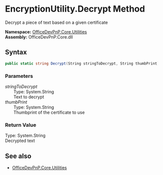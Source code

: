 # EncryptionUtility.Decrypt Method  
Decrypt a piece of text based on a given certificate  

**Namespace:** [OfficeDevPnP.Core.Utilities](OfficeDevPnP.Core.Utilities.md)  
**Assembly:** OfficeDevPnP.Core.dll  
## Syntax
```C#
public static string Decrypt(String stringToDecrypt, String thumbPrint)
```
### Parameters
*stringToDecrypt*  
&emsp;&emsp;Type: System.String  
&emsp;&emsp;Text to decrypt  
*thumbPrint*  
&emsp;&emsp;Type: System.String  
&emsp;&emsp;Thumbprint of the certificate to use  
### Return Value
Type: System.String  
Decrypted text

## See also
- [OfficeDevPnP.Core.Utilities](OfficeDevPnP.Core.Utilities.md)
